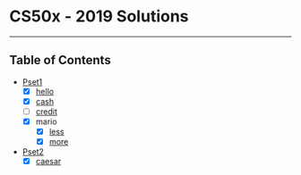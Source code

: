# CS50x - 2019 Solutions
-------------------------

## Table of Contents

- [Pset1](/Pset1)
  * [x] [hello](/Pset1/hello)
  * [x] [cash](/Pset1/cash)
  * [ ] [credit](/Pset1/credit)
  * [x] mario
    + [x] [less](/pset1/mario/less)
    + [x] [more](/pset1/mario/more)
- [Pset2](/Pset2)
  * [x] [caesar](/Pset2/caesar)
